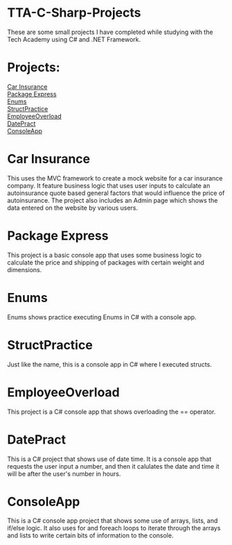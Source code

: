 # TTA-C-Sharp-Projects
These are some small projects I have completed while studying with the Tech Academy using C# and .NET Framework.

# Projects:
<a href="https://github.com/Gman615/TTA-C-Sharp-Projects/tree/main/CarInsurance">Car Insurance</a><br>
<a href="https://github.com/Gman615/TTA-C-Sharp-Projects/tree/main/PackageExpress">Package Express</a><br>
<a href="https://github.com/Gman615/TTA-C-Sharp-Projects/tree/main/EnumDoW">Enums</a><br>
<a href="https://github.com/Gman615/TTA-C-Sharp-Projects/tree/main/StructPractice">StructPractice</a><br>
<a href="https://github.com/Gman615/TTA-C-Sharp-Projects/tree/main/EmployeeOverload">EmployeeOverload</a><br>
<a href="https://github.com/Gman615/TTA-C-Sharp-Projects/blob/main/DatePract/DatePract/Program.cs">DatePract</a><br>
<a href="https://github.com/Gman615/TTA-C-Sharp-Projects/tree/main/ConsoleAppAssignment">ConsoleApp</a><br>
# Car Insurance
This uses the MVC framework to create a mock website for a car insurance company. It feature business logic that uses user inputs to calculate an autoinsurance quote based general factors that would influence the price of autoinsurance. The project also includes an Admin page which shows the data entered on the website by various users.

# Package Express
This project is a basic console app that uses some business logic to calculate the price and shipping of packages with certain weight and dimensions.

# Enums
Enums shows practice executing Enums in C# with a console app.

# StructPractice
Just like the name, this is a console app in C# where I executed structs.

# EmployeeOverload
This project is a C# console app that shows overloading the == operator.

# DatePract
This is a C# project that shows use of date time. It is a console app that requests the user input a number, and then it calulates the date and time it will be after the user's number in hours.

# ConsoleApp
This is a C# console app project that shows some use of arrays, lists, and if/else logic. It also uses for and foreach loops to iterate through the arrays and lists to write certain bits of information to the console.




